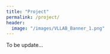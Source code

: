 ```yaml
---
title: "Project"
permalink: /project/
header:
  image: "/images/VLLAB_Banner_1.png"
---
```


To be update...
